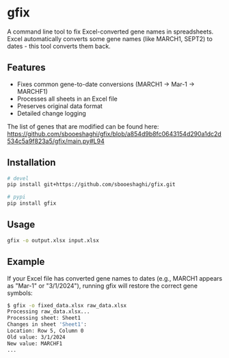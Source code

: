 # gfix

A command line tool to fix Excel-converted gene names in spreadsheets. Excel automatically converts some gene names (like MARCH1, SEPT2) to dates - this tool converts them back.

## Features

- Fixes common gene-to-date conversions (MARCH1 → Mar-1 → MARCHF1)
- Processes all sheets in an Excel file
- Preserves original data format
- Detailed change logging

The list of genes that are modified can be found here: https://github.com/sbooeshaghi/gfix/blob/a854d9b8fc0643154d290a1dc2d534c5a9f823a5/gfix/main.py#L94

## Installation

```bash
# devel
pip install git+https://github.com/sbooeshaghi/gfix.git

# pypi
pip install gfix
```

## Usage

```bash
gfix -o output.xlsx input.xlsx
```

## Example

If your Excel file has converted gene names to dates (e.g., MARCH1 appears as "Mar-1" or "3/1/2024"), running gfix will restore the correct gene symbols:

```bash
$ gfix -o fixed_data.xlsx raw_data.xlsx
Processing raw_data.xlsx...
Processing sheet: Sheet1
Changes in sheet 'Sheet1':
Location: Row 5, Column 0
Old value: 3/1/2024
New value: MARCHF1
...
```
